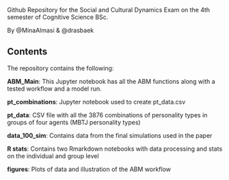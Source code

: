 Github Repository for the Social and Cultural Dynamics Exam on the 4th semester of Cognitive Science BSc. 

By @MinaAlmasi & @drasbaek 

## Contents
The repository contains the following: 

**ABM_Main**:
This Jupyter notebook has all the ABM functions along with a tested workflow and a model run. 

**pt_combinations**:
Jupyter notebook used to create pt_data.csv 

**pt_data**:
CSV file with all the 3876 combinations of personality types in groups of four agents (MBTJ personality types)

**data_100_sim**:
Contains data from the final simulations used in the paper 

**R stats**:
Contains two Rmarkdown notebooks with data processing and stats on the individual and group level 

**figures**:
Plots of data and illustration of the ABM workflow 
